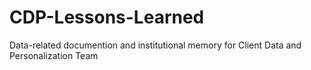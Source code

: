 # CDP-Lessons-Learned
Data-related documention and institutional memory for Client Data and Personalization Team
